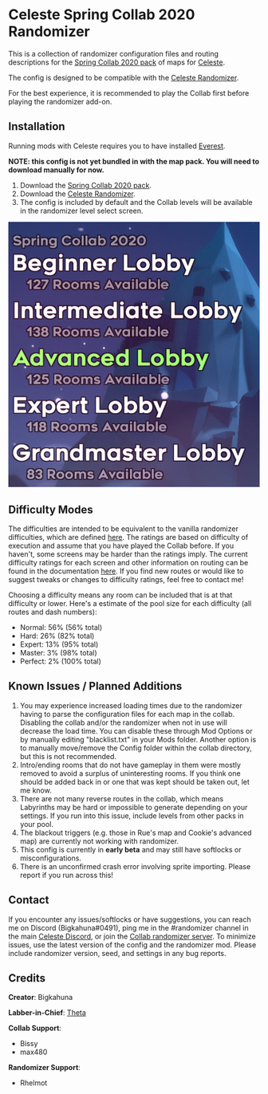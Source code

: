 Celeste Spring Collab 2020 Randomizer
==========================

This is a collection of randomizer configuration files and routing descriptions for the [Spring Collab 2020 pack](https://gamebanana.com/maps/211745) of maps for [Celeste](http://www.celestegame.com/). 

The config is designed to be compatible with the [Celeste Randomizer](https://github.com/rhelmot/CelesteRandomizer).

For the best experience, it is recommended to play the Collab first before playing the randomizer add-on.

Installation
------------
Running mods with Celeste requires you to have installed [Everest](https://everestapi.github.io/).

**NOTE: this config is not yet bundled in with the map pack. You will need to download manually for now.**
1. Download the [Spring Collab 2020 pack](https://gamebanana.com/maps/211745).
2. Download the [Celeste Randomizer](https://gamebanana.com/tools/6848).
3. The config is included by default and the Collab levels will be available in the randomizer level select screen.

![level select](docs/img/level_select.PNG)


Difficulty Modes
----------------
The difficulties are intended to be equivalent to the vanilla randomizer difficulties, which are defined [here](https://github.com/rhelmot/CelesteRandomizer#difficulty-modes). The ratings are based on difficulty of execution and assume that you have played the Collab before. If you haven't, some screens may be harder than the ratings imply. The current difficulty ratings for each screen and other information on routing can be found in the documentation [here](docs/routing). If you find new routes or would like to suggest tweaks or changes to difficulty ratings, feel free to contact me!

Choosing a difficulty means any room can be included that is at that difficulty or lower. Here's a estimate of the pool size for each difficulty (all routes and dash numbers):
* Normal: 56% (56% total)
* Hard: 26% (82% total)
* Expert: 13% (95% total)
* Master: 3% (98% total)
* Perfect: 2% (100% total)


Known Issues / Planned Additions
--------------------------------
1. You may experience increased loading times due to the randomizer having to parse the configuration files for each map in the collab. Disabling the collab and/or the randomizer when not in use will decrease the load time. You can disable these through Mod Options or by manually editing "blacklist.txt" in your Mods folder. Another option is to manually move/remove the Config folder within the collab directory, but this is not recommended.
2. Intro/ending rooms that do not have gameplay in them were mostly removed to avoid a surplus of uninteresting rooms. If you think one should be added back in or one that was kept should be taken out, let me know.
3. There are not many reverse routes in the collab, which means Labyrinths may be hard or impossible to generate depending on your settings. If you run into this issue, include levels from other packs in your pool.
4. The blackout triggers (e.g. those in Rue's map and Cookie's advanced map) are currently not working with randomizer.
5. This config is currently in **early beta** and may still have softlocks or misconfigurations.
6. There is an unconfirmed crash error involving sprite importing. Please report if you run across this!


Contact
-------

If you encounter any issues/softlocks or have suggestions, you can reach me on Discord (Bigkahuna#0491), ping me in the #randomizer channel in the main [Celeste Discord](https://discord.gg/celeste), or join the [Collab randomizer server](https://discord.gg/MahZcmr). To minimize issues, use the latest version of the config and the randomizer mod. Please include randomizer version, seed, and settings in any bug reports.


Credits
-------

**Creator**: Bigkahuna

**Labber-in-Chief**: [Theta](https://www.twitch.tv/thetagc)

**Collab Support**:
* Bissy
* max480

**Randomizer Support**:
* Rhelmot
